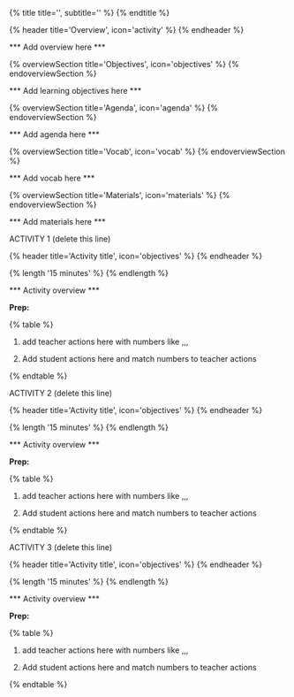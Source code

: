 {% title title='', subtitle='' %}
{% endtitle %}

{% header title='Overview', icon='activity' %}
{% endheader %}

*** Add overview here ***

{% overviewSection title='Objectives', icon='objectives' %}
{% endoverviewSection %}

*** Add learning objectives here ***

{% overviewSection title='Agenda', icon='agenda' %}
{% endoverviewSection %}

*** Add agenda here ***

{% overviewSection title='Vocab', icon='vocab' %}
{% endoverviewSection %}

*** Add vocab here ***

{% overviewSection title='Materials', icon='materials' %}
{% endoverviewSection %}

*** Add materials here ***


ACTIVITY 1 (delete this line)

{% header title='Activity title', icon='objectives' %}
{% endheader %}

{% length '15 minutes' %}
{% endlength %}

*** Activity overview ***

**Prep:**

{% table %}

1) add teacher actions here with numbers like
,,,

1) Add student actions here and match numbers to teacher actions

{% endtable %}

ACTIVITY 2 (delete this line)

{% header title='Activity title', icon='objectives' %}
{% endheader %}

{% length '15 minutes' %}
{% endlength %}

*** Activity overview ***

**Prep:**

{% table %}

1) add teacher actions here with numbers like
,,,

1) Add student actions here and match numbers to teacher actions

{% endtable %}

ACTIVITY 3 (delete this line)

{% header title='Activity title', icon='objectives' %}
{% endheader %}

{% length '15 minutes' %}
{% endlength %}

*** Activity overview ***

**Prep:**

{% table %}

1) add teacher actions here with numbers like
,,,

1) Add student actions here and match numbers to teacher actions

{% endtable %}
